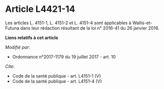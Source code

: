 # Article L4421-14

Les articles L. 4151-1, L. 4151-2 et L. 4151-4 sont applicables à Wallis-et-Futuna dans leur rédaction résultant de la loi n°
2016-41 du 26 janvier 2016.

**Liens relatifs à cet article**

_Modifié par_:

  - Ordonnance n°2017-1179 du 19 juillet 2017 - art. 10

_Cite_:

  - Code de la santé publique - art. L4151-1 (V)
  - Code de la santé publique - art. L4151-4 (V)
